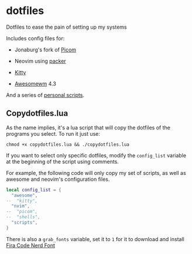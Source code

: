 # dotfiles

Dotfiles to ease the pain of setting up my systems

Includes config files for:

 - Jonaburg's fork of [Picom](https://github.com/jonaburg/picom)

 - Neovim using [packer](https://github.com/wbthomason/packer.nvim)

 - [Kitty](https://sw.kovidgoyal.net/kitty/)

 - [Awesomewm](https://awesomewm.org/) 4.3

And a series of [personal scripts](https://github.com/zhesnaile/dotfiles/tree/main/.local/bin/userscripts).

## Copydotfiles.lua
As the name implies, it's a lua script that will copy the dotfiles of the programs you select.
To run it just use:

`chmod +x copydotfiles.lua && ./copydotfiles.lua`

If you want to select only specific dotfiles, modify the `config_list` variable at the beginning of the script using comments.

For example, the following code will only copy my set of scripts, as well as awesome and neovim's configuration files.
```lua
local config_list = {
  "awesome",
--  "kitty",
  "nvim",
--  "picom",
--  "shells",
  "scripts",
}
````
There is also a `grab_fonts` variable, set it to `1` for it to download and install [Fira Code Nerd Font](https://github.com/ryanoasis/nerd-fonts/tree/master/patched-fonts/FiraCode)

